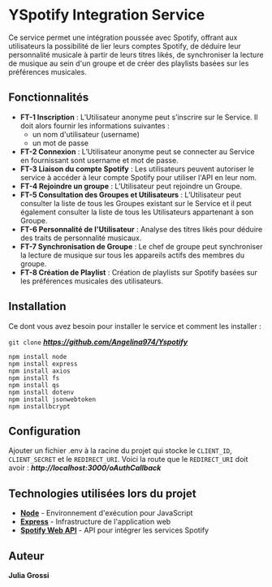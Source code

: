 # YSpotify Integration Service

Ce service permet une intégration poussée avec Spotify, offrant aux utilisateurs la possibilité de lier leurs comptes Spotify, de déduire leur personnalité musicale à partir de leurs titres likés, de synchroniser la lecture de musique au sein d'un groupe et de créer des playlists basées sur les préférences musicales.

## Fonctionnalités

- **FT-1 Inscription** : L’Utilisateur anonyme peut s’inscrire sur le Service. Il doit alors fournir les informations suivantes :
    - un nom d'utilisateur (username)
    - un mot de passe 
- **FT-2 Connexion** : L’Utilisateur anonyme peut se connecter au Service en fournissant sont username et mot de passe.
- **FT-3 Liaison du compte Spotify** : Les utilisateurs peuvent autoriser le service à accéder à leur compte Spotify pour utiliser l'API en leur nom.
- **FT-4 Rejoindre un groupe** : L’Utilisateur peut rejoindre un Groupe.
- **FT-5 Consultation des Groupes et Utilisateurs** : L’Utilisateur peut consulter la liste de tous les Groupes existant sur le Service et il peut également consulter la liste de tous les Utilisateurs appartenant à son Groupe. 
- **FT-6 Personnalité de l'Utilisateur** : Analyse des titres likés pour déduire des traits de personnalité musicaux.
- **FT-7 Synchronisation de Groupe** : Le chef de groupe peut synchroniser la lecture de musique sur tous les appareils actifs des membres du groupe.
- **FT-8 Création de Playlist** : Création de playlists sur Spotify basées sur les préférences musicales des utilisateurs.

## Installation

Ce dont vous avez besoin pour installer le service et comment les installer :

`git clone` **_https://github.com/Angelina974/Yspotify_**

```
npm install node
npm install express
npm install axios
npm install fs
npm install qs
npm install dotenv
npm install jsonwebtoken
npm installbcrypt
```

## Configuration

Ajouter un fichier .env à la racine du projet qui stocke le `CLIENT_ID`, `CLIENT_SECRET` et le `REDIRECT_URI`.
Voici la route que le `REDIRECT_URI` doit avoir : **_http://localhost:3000/oAuthCallback_**

## Technologies utilisées lors du projet

+ **[Node](https://nodejs.org/en)** - Environnement d'exécution pour JavaScript
+ **[Express](https://expressjs.com/)** - Infrastructure de l'application web
+ **[Spotify Web API](https://developer.spotify.com/documentation/web-api)** - API pour intégrer les services Spotify

## Auteur

**Julia Grossi**


